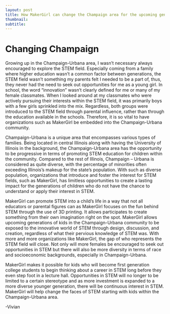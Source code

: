 ```yaml
---
layout: post
title: How MakerGirl can change the Champaign area for the upcoming generation of kids growing up in the area
thumbnail:
subtitle:
---
```

# Changing Champaign

Growing up in the Champaign-Urbana area, I wasn’t necessary always encouraged to explore the STEM field. Especially coming from a family where higher education wasn’t a common factor between generations, the STEM field wasn’t something my parents felt I needed to be a part of, thus, they never had the need to seek out opportunities for me as a young girl. In school, the word “innovation” wasn’t clearly defined for me or many of my female classmates. When I looked around at my classmates who were actively pursuing their interests within the STEM field, it was primarily boys with a few girls sprinkled into the mix. Regardless, both groups were introduced to the STEM field through parental influence, rather than through the education available in the schools. Therefore, it is so vital to have organizations such as MakerGirl be embedded into the Champaign-Urbana community.

Champaign-Urbana is a unique area that encompasses various types of families. Being located in central Illinois along with having the University of Illinois in the background, the Champaign-Urbana area has the opportunity to be progressive in terms of promoting STEM education for children within the community. Compared to the rest of Illinois, Champaign – Urbana is considered as quite diverse, with the percentage of minorities often exceeding Illinois’s makeup for the state’s population. With such as diverse population, organizations that introduce and foster the interest for STEM fields, such as MakerGirl, has limitless opportunities to create a lasting impact for the generations of children who do not have the chance to understand or apply their interest in STEM.

MakerGirl can promote STEM into a child’s life in a way that not all educators or parental figures can as MakerGirl focuses on the fun behind STEM through the use of 3D printing. It allows participates to create something from their own imagination right on the spot. MakerGirl allows upcoming generations of kids in the Champaign-Urbana community to be exposed to the innovative world of STEM through design, discussion, and creation, regardless of what their pervious knowledge of STEM was. With more and more organizations like MakerGirl, the gap of who represents the STEM field will close. Not only will more females be encouraged to seek out opportunities in STEM but there will also be more diversity in terms of race and socioeconomic backgrounds, especially in Champaign-Urbana.

MakerGirl makes it possible for kids who will become first generation college students to begin thinking about a career in STEM long before they even step foot in a lecture hall. Opportunities in STEM will no longer to be limited to a certain stereotype and as more investment is expanded to a more diverse younger generation, there will be continuous interest in STEM. MakerGirl will help change the faces of STEM starting with kids within the Champaign-Urbana area.

-Vivian
